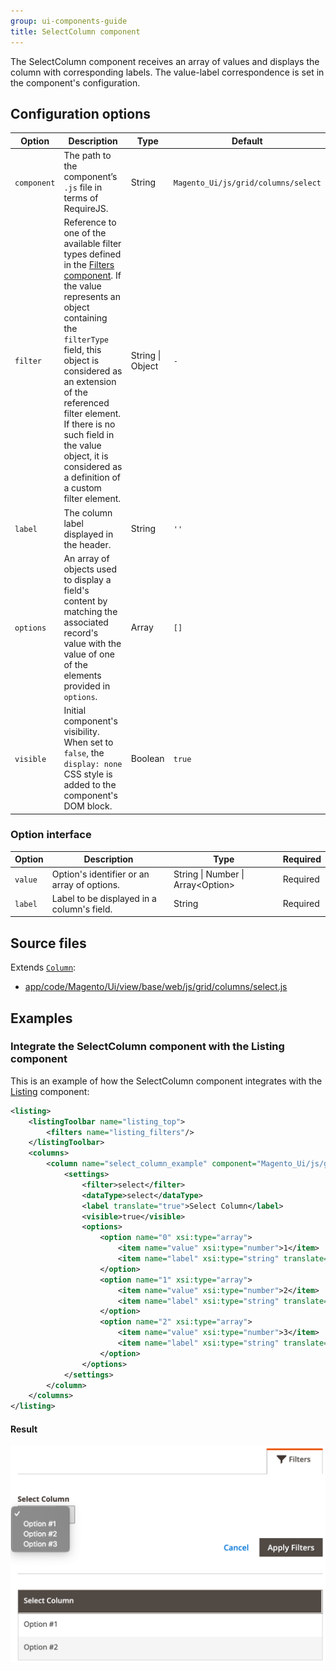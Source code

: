 ```yaml
---
group: ui-components-guide
title: SelectColumn component
---
```


The SelectColumn component receives an array of values and displays the column with corresponding labels. The value-label correspondence is set in the component's configuration.

## Configuration options

| Option | Description | Type | Default |
| --- | --- | --- | --- |
| `component` | The path to the component’s `.js` file in terms of RequireJS. | String | `Magento_Ui/js/grid/columns/select` |
| `filter` | Reference to one of the available filter types defined in the [Filters component](filters.html). If the value represents an object containing the `filterType` field, this object is considered as an extension of the referenced filter element. If there is no such field in the value object, it is considered as a definition of a custom filter element. | String \| Object | `-` |
| `label` | The column label displayed in the header. | String | `''` |
| `options` | An array of objects used to display a field's content by matching the associated record's value with the value of one of the elements provided in `options`. | Array | `[]` |
| `visible` | Initial component's visibility. When set to `false`, the `display: none` CSS style is added to the component's DOM block. | Boolean | `true` |

### Option interface

| Option | Description | Type | Required |
| --- | --- | --- | --- |
| `value` | Option's identifier or an array of options. | String \| Number \| Array&lt;Option&gt; | Required |
| `label` | Label to be displayed in a column's field. | String | Required |

## Source files

Extends [`Column`](column.html):

-  [app/code/Magento/Ui/view/base/web/js/grid/columns/select.js](https://github.com/magento/magento2/blob/2.4/app/code/Magento/Ui/view/base/web/js/grid/columns/select.js)

## Examples

### Integrate the SelectColumn component with the Listing component

This is an example of how the SelectColumn component integrates with the [Listing](listing-grid.html) component:

```xml
<listing>
    <listingToolbar name="listing_top">
        <filters name="listing_filters"/>
    </listingToolbar>
    <columns>
        <column name="select_column_example" component="Magento_Ui/js/grid/columns/select">
            <settings>
                <filter>select</filter>
                <dataType>select</dataType>
                <label translate="true">Select Column</label>
                <visible>true</visible>
                <options>
                    <option name="0" xsi:type="array">
                        <item name="value" xsi:type="number">1</item>
                        <item name="label" xsi:type="string" translate="true">Option #1</item>
                    </option>
                    <option name="1" xsi:type="array">
                        <item name="value" xsi:type="number">2</item>
                        <item name="label" xsi:type="string" translate="true">Option #2</item>
                    </option>
                    <option name="2" xsi:type="array">
                        <item name="value" xsi:type="number">3</item>
                        <item name="label" xsi:type="string" translate="true">Option #3</item>
                    </option>
                </options>
            </settings>
        </column>
    </columns>
</listing>
```

#### Result

![SelectColumn Component example](../_images/ui-components/ui-selectcolumn-result.png)
